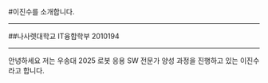 #이진수를 소개합니다.
<hr>
##나사렛대학교 IT융합학부 2010194
<hr>
안녕하세요 저는 우송대 2025 로봇 응용 SW 전문가 양성 과정을 진행하고 있는 이진수라고 합니다.


<!--
**jjkkhh123/jjkkhh123** is a ✨ _special_ ✨ repository because its `README.md` (this file) appears on your GitHub profile.

Here are some ideas to get you started:

- 🔭 I’m currently working on ...
- 🌱 I’m currently learning ...
- 👯 I’m looking to collaborate on ...
- 🤔 I’m looking for help with ...
- 💬 Ask me about ...
- 📫 How to reach me: ...
- 😄 Pronouns: ...
- ⚡ Fun fact: ...
-->
